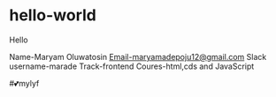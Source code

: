 # hello-world
Hello

Name-Maryam Oluwatosin
Email-maryamadepoju12@gmail.com
Slack username-marade 
Track-frontend
Coures-html,cds and JavaScript

#💕mylyf
